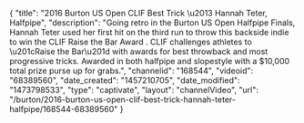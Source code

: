 {
    "title": "2016 Burton US Open CLIF Best Trick \u2013 Hannah Teter, Halfpipe",
    "description": "Going retro in the Burton US Open Halfpipe Finals, Hannah Teter used her first hit on the third run to throw this backside indie to win the CLIF Raise the Bar Award . CLIF challenges athletes to \u201cRaise the Bar\u201d with awards for best throwback and most progressive tricks. Awarded in both halfpipe and slopestyle with a $10,000 total prize purse up for grabs.",
    "channelid": "168544",
    "videoid": "68389560",
    "date_created": "1457210705",
    "date_modified": "1473798533",
    "type": "captivate",
    "layout": "channelVideo",
    "url": "\/burton\/2016-burton-us-open-clif-best-trick-hannah-teter-halfpipe\/168544-68389560"
}